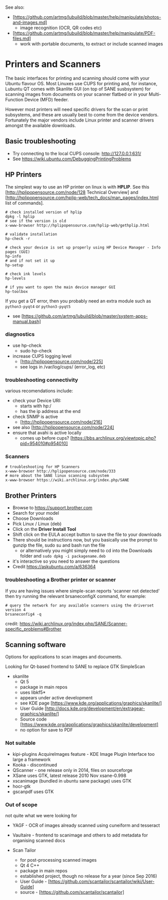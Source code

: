 See also:

* [https://github.com/artmg/lubuild/blob/master/help/manipulate/photos-and-images.md]
	* image recognition (OCR, QR codes etc)
* [https://github.com/artmg/lubuild/blob/master/help/manipulate/PDF-files.md]
	* work with portable documents, to extract or include scanned images

# Printers and Scanners

The basic interfaces for printing and scanning should come with your Ubuntu flavour OS. Most Linuxes use CUPS for printing and, for instance, Lubuntu QT comes with Skanlite GUI (on top of SANE susbsystem) for scanning images from documents on your scanner flatbed or in your Multi-Function Device (MFD) feeder.

However most printers will need specific drivers for the scan or print subsystems, and these are usually best to come from the device vendors. Fortunately the major vendors include Linux printer and scanner drivers amongst the available downloads.

## Basic troubleshooting

* Try connecting to the local CUPS console: http://127.0.0.1:631/
* See https://wiki.ubuntu.com/DebuggingPrintingProblems

## HP Printers

The simplest way to use an HP printer on linux is with **HPLIP**. 
See this [http://hplipopensource.com/node/128 Technical Overview] 
and [http://hplipopensource.com/hplip-web/tech_docs/man_pages/index.html list of commands].

```
# check installed version of hplip
dpkg -l hplip
# see if the version is old
x-www-browser http://hplipopensource.com/hplip-web/gethplip.html

# validate installation
hp-check -r

# check your device is set up properly using HP Device Manager - Info pages (GUI)
hp-info
# and if not set it up
hp-setup

# check ink levels
hp-levels

# if you want to open the main device manager GUI
hp-toolbox
```

If you get a QT error, then you probably need an extra module
such as `python3-pyqt4` or `python3-pyqt5` 
- see [https://github.com/artmg/lubuild/blob/master/system-apps-manual.bash]

### diagnostics

* use hp-check
	* sudo hp-check
* increase CUPS logging level
	* [http://hplipopensource.com/node/225]
	* see logs in /var/log/cups/  (error_log, etc)

### troubleshooting connectivity

various recomendations include:

* check your Device URI:
	* starts with hp:/
	* has the ip address at the end
* check SNMP is active
	* [http://hplipopensource.com/node/216]
* see also [http://hplipopensource.com/node/224]
* ensure that avahi is active locally
	* comes up before cups? [https://bbs.archlinux.org/viewtopic.php?pid=954010#p954010]



### Scanners

```
# troubleshooting for HP Scanners
x-www-browser http://hplipopensource.com/node/333
# more about the SANE linux scanning subsystem
x-www-browser https://wiki.archlinux.org/index.php/SANE
```

## Brother Printers

* Browse to https://support.brother.com
* Search for your model
* Choose Downloads
* Pick Linux / Linux (deb)
* Click on the **Driver Install Tool**
* Shift click on the EULA accept button to save the file to your downloads
* There should be instructions now, but you basically use the prompt to gunzip the file, sudo su and bash run the file
	* or alternatively you might simply need to cd into the Downloads folder and `sudo dpkg -i packagename.deb`
* it's interactive so you need to answer the questions
* Credit https://askubuntu.com/a/636364

### troubleshooting a Brother printer or scanner

If you are having issues where simple-scan reports 'scanner not detected'
then try running the relevant brsaneconfigX command, for example:

```
# query the network for any available scanners using the driverset version 4
brsaneconfig4 -q
```

credit: https://wiki.archlinux.org/index.php/SANE/Scanner-specific_problems#Brother


## Scanning software

Options for applications to scan images and documents.

Looking for Qt-based frontend to SANE to replace GTK SimpleScan

* skanlite
	* Qt 5
	* package in main repos
	* uses libkf5*
	* appears under active development
	* see KDE page [https://www.kde.org/applications/graphics/skanlite/]
	* User Guide [http://docs.kde.org/development/en/extragear-graphics/skanlite/]
	* Source code [https://www.kde.org/applications/graphics/skanlite/development]
	* no option for save to PDF

### Not suitable

* kipi-plugins AcquireImages feature - KDE Image Plugin Interface too large a framework
* Kooka - discontinued
* QScanner - one release only in 2014, files on sourceforge
* XSane uses GTK, latest release 2010 Nov xsane-0.998
* xscanimage (bundled in ubuntu sane package) uses GTK
* hocr-gtk
* gscanpdf uses GTK


### Out of scope

not quite what we were looking for

* YAGF - OCR of images already scanned using cuneiform and tesseract
* Vaultaire - frontend to scanimage and others to add metadata for organising scanned docs

* Scan Tailor
	* for post-processing scanned images
	* Qt 4 C++
	* package in main repos
	* established project, though no release for a year (since Sep 2016)
	* User Guide - [https://github.com/scantailor/scantailor/wiki/User-Guide]
	* source - [https://github.com/scantailor/scantailor]

